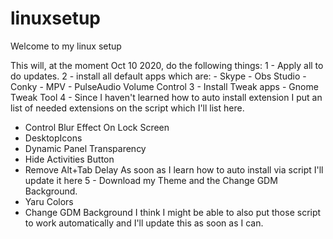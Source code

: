 # linuxsetup
Welcome to my linux setup

This will, at the moment Oct 10 2020, do the following things:
1 - Apply all to do updates. 
2 - install all default apps which are:
    - Skype
    - Obs Studio
    - Conky
    - MPV
    - PulseAudio Volume Control
3 - Install Tweak apps
    - Gnome Tweak Tool
4 - Since I haven't learned how to auto install extension I put an list of needed extensions on the script which I'll list here.
  - Control Blur Effect On Lock Screen 
  - DesktopIcons 
  - Dynamic Panel Transparency 
  - Hide Activities Button 
  - Remove Alt+Tab Delay 
As soon as I learn how to auto install via script I'll update it here
5 - Download my Theme and the Change GDM Background.
  - Yaru Colors 
  - Change GDM Background
I think I might be able to also put those script to work automatically and I'll update this as soon as I can.
